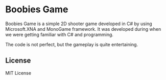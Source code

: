 # Boobies Game
Boobies Game is a simple 2D shooter game developed in C# by using Microsoft.XNA and MonoGame framework.
It was developed during when we were getting familiar with C# and programming.

The code is not perfect, but the gameplay is quite entertaining.

## License
MIT License
